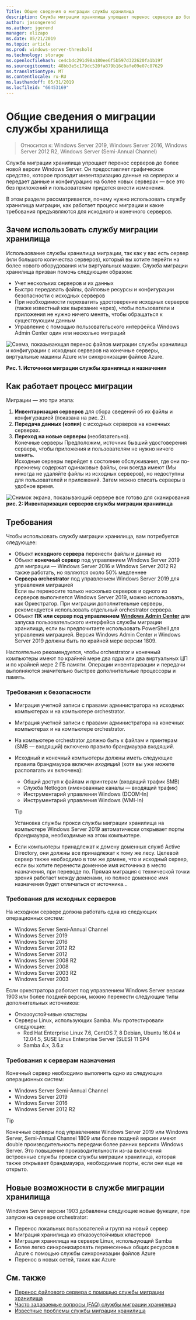```yaml
---
Title: Общие сведения о миграции службы хранилища
description: Служба миграции хранилища упрощает перенос серверов до более новой версии Windows Server. Он предоставляет графическое средство, которое проводит инвентаризацию данные на серверах и передает данные и конфигурацию на более новых серверах — все это без приложений и пользователям придется внести изменения.
author: jasongerend
ms.author: jgerend
manager: elizapo
ms.date: 05/21/2019
ms.topic: article
ms.prod: windows-server-threshold
ms.technology: storage
ms.openlocfilehash: ce4cbdc291d98a180ee6f5b597d322620fa1b19f
ms.sourcegitcommit: 48bb3e5c179dc520fa879b16c9afe09e07c87629
ms.translationtype: MT
ms.contentlocale: ru-RU
ms.lasthandoff: 05/31/2019
ms.locfileid: "66453169"
---
```

# <a name="storage-migration-service-overview"></a>Общие сведения о миграции службы хранилища

>Относится к: Windows Server 2019, Windows Server 2016, Windows Server 2012 R2, Windows Server (Semi-Annual Channel)

Служба миграции хранилища упрощает перенос серверов до более новой версии Windows Server. Он предоставляет графическое средство, которое проводит инвентаризацию данные на серверах и передает данные и конфигурацию на более новых серверах — все это без приложений и пользователям придется внести изменения.

В этом разделе рассматривается, почему нужно использовать службу хранилища миграции, как работает процесс миграции и какие требования предъявляются для исходного и конечного серверов.

## <a name="why-use-storage-migration-service"></a>Зачем использовать службу миграции хранилища

Использование службы хранилища миграции, так как у вас есть сервер (или большого количества серверов), который вы хотите перейти на более нового оборудования или виртуальных машин. Служба миграции хранилища призван помочь следующим образом:

- Учет нескольких серверов и их данных
- Быстро передавать файлы, файловые ресурсы и конфигурации безопасности с исходных серверов
- При необходимости перехватить удостоверение исходных серверов (также известный как вырезание через), чтобы пользователи и приложения не нужно ничего менять, чтобы обращаться к существующим данным
- Управление с помощью пользовательского интерфейса Windows Admin Center один или несколько миграций

![Схема, показывающая перенос файлов миграции службы хранилища и конфигурации с исходных серверов на конечные серверы, виртуальные машины Azure или синхронизации файлов Azure.](media/overview/storage-migration-service-diagram.png)

**Рис. 1. Источники миграции службы хранилища и назначения**

## <a name="how-the-migration-process-works"></a>Как работает процесс миграции

Миграции — это три этапа:

1. **Инвентаризация серверов** для сбора сведений об их файлы и конфигурацией (показана на рис. 2).
2. **Передача данных (копия)** с исходных серверов на конечных серверах.
3. **Переход на новые серверы** (необязательно).<br>Конечные серверы Предположим, источник бывший удостоверения сервера, чтобы приложения и пользователям не нужно ничего менять. <br>Исходные серверы перейдет в состояние обслуживания, где они по-прежнему содержат одинаковые файлы, они всегда имеют (Мы никогда не удаляйте файлы из исходных серверов), но недоступны для пользователей и приложений. Затем можно списать серверы в удобное время.

![Снимок экрана, показывающий сервере все готово для сканирования](media/migrate/inventory.png)
**рис. 2: Инвентаризация серверов службы миграции хранилища**

## <a name="requirements"></a>Требования

Чтобы использовать службу миграции хранилища, вам потребуется следующее:

- Объект **исходного сервера** перенести файлы и данные из
- Объект **конечный сервер** под управлением Windows Server 2019 для миграции — Windows Server 2016 и Windows Server 2012 R2 также работать, но являются около 50% медленнее
- **Сервера orchestrator** под управлением Windows Server 2019 для управления миграцией  <br>Если вы переносите только несколько серверов и одного из серверов выполняется Windows Server 2019, можно использовать, как Оркестратор. При миграции дополнительные серверы, рекомендуется использовать отдельный orchestrator сервера.
- Объект **ПК или сервер под управлением [Windows Admin Center](../../manage/windows-admin-center/understand/windows-admin-center.md)**  для запуска пользовательского интерфейса службы миграции хранилища, если вы предпочитаете использовать PowerShell для управления миграцией. Версия Windows Admin Center и Windows Server 2019 должны быть по крайней мере версии 1809.

Настоятельно рекомендуется, чтобы orchestrator и конечный компьютеры имеют по крайней мере два ядра или два виртуальных ЦП и по крайней мере 2 ГБ памяти. Операции инвентаризации и передачи выполняются значительно быстрее дополнительные процессоры и память.

### <a name="security-requirements"></a>Требования к безопасности

- Миграция учетной записи с правами администратора на исходных компьютерах и на компьютере orchestrator.
- Миграция учетной записи с правами администратора на конечных компьютерах и на компьютере orchestrator.
- На компьютере orchestrator должно быть к файлам и принтерам (SMB — входящий) включено правило брандмауэра *входящий*.
- Исходный и конечный компьютеры должны иметь следующие правила брандмауэра включен *входящий* (хотя вы уже можете располагать их включена):
  - Общий доступ к файлам и принтерам (входящий трафик SMB)
  - Служба Netlogon (именованные каналы — входящий трафик)
  - Инструментарий управления Windows (DCOM-In)
  - Инструментарий управления Windows (WMI-In)
  
  > [!TIP]
  > Установка службы прокси службы миграции хранилища на компьютере Windows Server 2019 автоматически открывает порты брандмауэра, необходимые на этом компьютере.
- Если компьютеры принадлежат к домену доменных служб Active Directory, они должны все принадлежат к тому же лесу. Целевой сервер также необходимо в том же домене, что и исходный сервер, если вы хотите перенести доменное имя источника в место назначения, при переводе по. Прямая миграция с технической точки зрения работает между доменами, но полное доменное имя назначения будет отличаться от источника...

### <a name="requirements-for-source-servers"></a>Требования для исходных серверов

На исходном сервере должна работать одна из следующих операционных систем:

- Windows Server Semi-Annual Channel
- Windows Server 2019
- Windows Server 2016
- Windows Server 2012 R2
- Windows Server 2012
- Windows Server 2008 R2
- Windows Server 2008
- Windows Server 2003 R2
- Windows Server 2003

Если оркестратора работает под управлением Windows Server версии 1903 или более поздней версии, можно перенести следующие типы дополнительных источников:

- Отказоустойчивые кластеры
- Серверы Linux, использующих Samba. Мы протестировали следующие:
    - Red Hat Enterprise Linux 7.6, CentOS 7, 8 Debian, Ubuntu 16.04 и 12.04.5, SUSE Linux Enterprise Server (SLES) 11 SP4
    - Samba 4.x, 3.6.x

### <a name="requirements-for-destination-servers"></a>Требования к серверам назначения

Конечный сервер необходимо выполнить одно из следующих операционных систем:

- Windows Server Semi-Annual Channel
- Windows Server 2019
- Windows Server 2016
- Windows Server 2012 R2

> [!TIP]
> Конечные серверы под управлением Windows Server 2019 или Windows Server, Semi-Annual Channel 1809 или более поздней версии имеют double производительность передачи более ранних версиях Windows Server. Это повышение производительности из-за включения встроенные службы прокси службы миграции хранилища, которая также открывает брандмауэра, необходимые порты, если они еще не открыто.

## <a name="whats-new-in-storage-migration-service"></a>Новые возможности в службе миграции хранилища

Windows Server версии 1903 добавлены следующие новые функции, при запуске на сервере orchestrator:

- Перенос локальных пользователей и групп на новый сервер
- Миграция хранилища из отказоустойчивых кластеров
- Миграция хранилища на сервере Linux, использующий Samba
- Более легко синхронизировать перенесенных общих ресурсов в Azure с помощью службы синхронизации файлов Azure
- Перенос в новых сетей, таких как Azure

## <a name="see-also"></a>См. также

- [Перенос файлового сервера с помощью службы миграции хранилища](migrate-data.md)
- [Часто задаваемые вопросы (FAQ) службы миграции хранилища](faq.md)
- [Известные проблемы службы миграции хранилища](known-issues.md)
